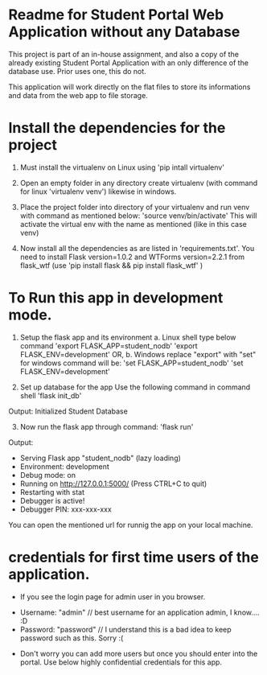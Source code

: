 # Readme for Student Portal Web Application without any Database

This project is part of an in-house assignment, and also a copy of the already existing Student Portal Application with an only difference 
of the database use. Prior uses one, this do not.

This application will work directly on the flat files to store its informations and data from the web app to file storage.

# Install the dependencies for the project
1. Must install the virtualenv on Linux using 
  'pip intall virtualenv'
  
2. Open an empty folder in any directory create virtualenv (with command for linux 'virtualenv venv') likewise in windows.

3. Place the project folder into directory of your virtualenv and run venv with command as mentioned below:
  'source venv/bin/activate'
  This will activate the virtual env with the name as mentioned (like in this case venv)
  
4. Now install all the dependencies as are listed in 'requirements.txt'. You need to install Flask version=1.0.2 and WTForms version=2.2.1 from flask_wtf (use 'pip install flask && pip install flask_wtf' )
   


# To Run this app in development mode.

1. Setup the flask app and its environment
  a. Linux shell type below command
    'export FLASK_APP=student_nodb'
    'export FLASK_ENV=development' OR,
  b. Windows replace "export" with "set" for windows command will be:
    'set FLASK_APP=student_nodb'
    'set FLASK_ENV=development'
    
2. Set up database for the app Use the following command in command shell
  'flask init_db'
  
  Output:
  Initialized Student Database
  
3. Now run the flask app through command:
  'flask run'
  
  Output:
  * Serving Flask app "student_nodb" (lazy loading)
 * Environment: development
 * Debug mode: on
 * Running on http://127.0.0.1:5000/ (Press CTRL+C to quit)
 * Restarting with stat
 * Debugger is active!
 * Debugger PIN: xxx-xxx-xxx

You can open the mentioned url for runnig the app on your local machine.
  

# credentials for first time users of the application. 
- If you see the login page for admin user in you browser. 

* Username: "admin"    // best username for an application admin, I know.... :D
* Password: "password" // I understand this is a bad idea to keep password such as this. Sorry :(

- Don't worry you can add more users but once you should enter into the portal. Use below highly confidential credentials for this app.
